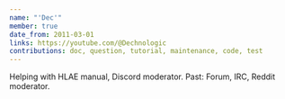 ```yaml
---
name: "'Dec'"
member: true
date_from: 2011-03-01
links: https://youtube.com/@Dechnologic
contributions: doc, question, tutorial, maintenance, code, test
---
```

Helping with HLAE manual, Discord moderator. Past: Forum, IRC, Reddit moderator.
